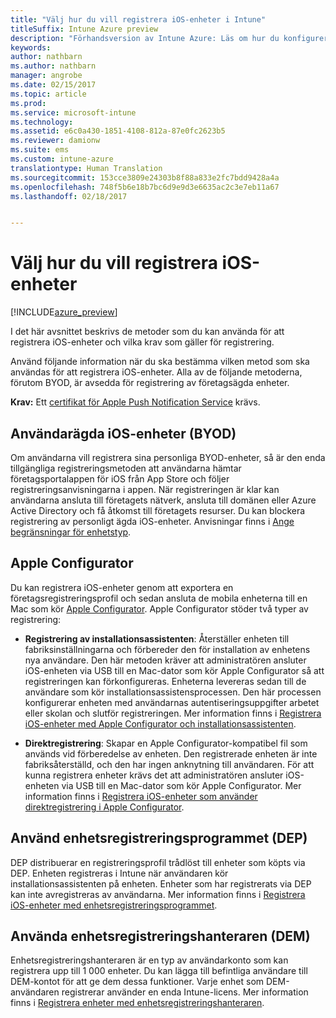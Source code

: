 ```yaml
---
title: "Välj hur du vill registrera iOS-enheter i Intune"
titleSuffix: Intune Azure preview
description: "Förhandsversion av Intune Azure: Läs om hur du konfigurerar registrering av iOS-enheter i Microsoft Intune."
keywords: 
author: nathbarn
ms.author: nathbarn
manager: angrobe
ms.date: 02/15/2017
ms.topic: article
ms.prod: 
ms.service: microsoft-intune
ms.technology: 
ms.assetid: e6c0a430-1851-4108-812a-87e0fc2623b5
ms.reviewer: damionw
ms.suite: ems
ms.custom: intune-azure
translationtype: Human Translation
ms.sourcegitcommit: 153cce3809e24303b8f88a833e2fc7bdd9428a4a
ms.openlocfilehash: 748f5b6e18b7bc6d9e9d3e6635ac2c3e7eb11a67
ms.lasthandoff: 02/18/2017


---
```


# <a name="choose-how-to-enroll-ios-devices"></a>Välj hur du vill registrera iOS-enheter

[!INCLUDE[azure_preview](../includes/azure_preview.md)]

I det här avsnittet beskrivs de metoder som du kan använda för att registrera iOS-enheter och vilka krav som gäller för registrering.

Använd följande information när du ska bestämma vilken metod som ska användas för att registrera iOS-enheter. Alla av de följande metoderna, förutom BYOD, är avsedda för registrering av företagsägda enheter.

**Krav:** Ett [certifikat för Apple Push Notification Service](get-an-apple-mdm-push-certificate.md) krävs.

## <a name="user-owned-ios-devices-byod"></a>Användarägda iOS-enheter (BYOD)

Om användarna vill registrera sina personliga BYOD-enheter, så är den enda tillgängliga registreringsmetoden att användarna hämtar företagsportalappen för iOS från App Store och följer registreringsanvisningarna i appen. När registreringen är klar kan användarna ansluta till företagets nätverk, ansluta till domänen eller Azure Active Directory och få åtkomst till företagets resurser. Du kan blockera registrering av personligt ägda iOS-enheter. Anvisningar finns i [Ange begränsningar för enhetstyp](https://docs.microsoft.com/intune-azure/enroll-devices/set-enrollment-restrictions#set-device-type-restrictions).

## <a name="apple-configurator"></a>Apple Configurator

Du kan registrera iOS-enheter genom att exportera en företagsregistreringsprofil och sedan ansluta de mobila enheterna till en Mac som kör [Apple Configurator](http://go.microsoft.com/fwlink/?LinkId=518017). Apple Configurator stöder två typer av registrering:

- **Registrering av installationsassistenten**: Återställer enheten till fabriksinställningarna och förbereder den för installation av enhetens nya användare. Den här metoden kräver att administratören ansluter iOS-enheten via USB till en Mac-dator som kör Apple Configurator så att registreringen kan förkonfigureras. Enheterna levereras sedan till de användare som kör installationsassistensprocessen. Den här processen konfigurerar enheten med användarnas autentiseringsuppgifter arbetet eller skolan och slutför registreringen. Mer information finns i [Registrera iOS-enheter med Apple Configurator och installationsassistenten](enroll-ios-devices-with-apple-configurator-and-setup-assistant.md).

- **Direktregistrering**: Skapar en Apple Configurator-kompatibel fil som används vid förberedelse av enheten. Den registrerade enheten är inte fabriksåterställd, och den har ingen anknytning till användaren. För att kunna registrera enheter krävs det att administratören ansluter iOS-enheten via USB till en Mac-dator som kör Apple Configurator. Mer information finns i [Registrera iOS-enheter som använder direktregistrering i Apple Configurator](enroll-ios-devices-with-apple-configurator-and-direct-enrollment.md).

## <a name="use-the-device-enrollment-program-dep"></a>Använd enhetsregistreringsprogrammet (DEP)

DEP distribuerar en registreringsprofil trådlöst till enheter som köpts via DEP. Enheten registreras i Intune när användaren kör installationsassistenten på enheten. Enheter som har registrerats via DEP kan inte avregistreras av användarna. Mer information finns i [Registrera iOS-enheter med enhetsregistreringsprogrammet](enroll-ios-devices-using-device-enrollment-program.md).

## <a name="use-the-device-enrollment-manager-dem"></a>Använda enhetsregistreringshanteraren (DEM)
Enhetsregistreringshanteraren är en typ av användarkonto som kan registrera upp till 1 000 enheter. Du kan lägga till befintliga användare till DEM-kontot för att ge dem dessa funktioner. Varje enhet som DEM-användaren registrerar använder en enda Intune-licens. Mer information finns i [Registrera enheter med enhetsregistreringshanteraren](enroll-devices-using-device-enrollment-manager.md).

